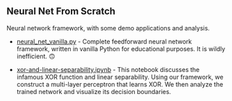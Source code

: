## Neural Net From Scratch

Neural network framework, with some demo applications and analysis.

* [neural_net_vanilla.py](neural_net_vanilla.py) - Complete feedforward neural network
  framework, written in vanilla Python for educational purposes. It is wildly
  inefficient. 🙃

* [xor-and-linear-separability.ipynb](xor-and-linear-separability.ipynb) -
  This notebook discusses the infamous XOR function and linear
  separability. Using our framework, we construct a multi-layer perceptron that
  learns XOR. We then analyze the trained network and visualize its decision
  boundaries.

<!--
* [minst-net](3layer-minst-net.ipynb) - This notebook builds a digit classifier
  using the MNIST dataset. WIP.
-->